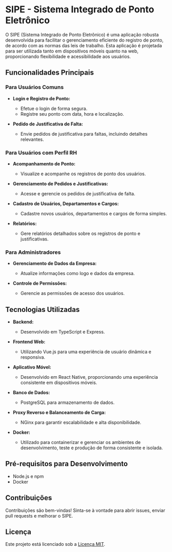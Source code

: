 # SIPE - Sistema Integrado de Ponto Eletrônico

O SIPE (Sistema Integrado de Ponto Eletrônico) é uma aplicação robusta desenvolvida para facilitar o gerenciamento eficiente do registro de ponto, de acordo com as normas das leis de trabalho. Esta aplicação é projetada para ser utilizada tanto em dispositivos móveis quanto na web, proporcionando flexibilidade e acessibilidade aos usuários.

## Funcionalidades Principais

### Para Usuários Comuns

- **Login e Registro de Ponto:**

  - Efetue o login de forma segura.
  - Registre seu ponto com data, hora e localização.

- **Pedido de Justificativa de Falta:**
  - Envie pedidos de justificativa para faltas, incluindo detalhes relevantes.

### Para Usuários com Perfil RH

- **Acompanhamento de Ponto:**

  - Visualize e acompanhe os registros de ponto dos usuários.

- **Gerenciamento de Pedidos e Justificativas:**

  - Acesse e gerencie os pedidos de justificativa de falta.

- **Cadastro de Usuários, Departamentos e Cargos:**

  - Cadastre novos usuários, departamentos e cargos de forma simples.

- **Relatórios:**

  - Gere relatórios detalhados sobre os registros de ponto e justificativas.

### Para Administradores

- **Gerenciamento de Dados da Empresa:**

  - Atualize informações como logo e dados da empresa.

- **Controle de Permissões:**
  - Gerencie as permissões de acesso dos usuários.

## Tecnologias Utilizadas

- **Backend:**

  - Desenvolvido em TypeScript e Express.

- **Frontend Web:**

  - Utilizando Vue.js para uma experiência de usuário dinâmica e responsiva.

- **Aplicativo Móvel:**

  - Desenvolvido em React Native, proporcionando uma experiência consistente em dispositivos móveis.

- **Banco de Dados:**

  - PostgreSQL para armazenamento de dados.

- **Proxy Reverso e Balanceamento de Carga:**

  - NGinx para garantir escalabilidade e alta disponibilidade.

- **Docker:**
  - Utilizado para containerizar e gerenciar os ambientes de desenvolvimento, teste e produção de forma consistente e isolada.

## Pré-requisitos para Desenvolvimento

- Node.js e npm
- Docker

## Contribuições

Contribuições são bem-vindas! Sinta-se à vontade para abrir issues, enviar pull requests e melhorar o SIPE.

## Licença

Este projeto está licenciado sob a [Licença MIT](LICENSE).
